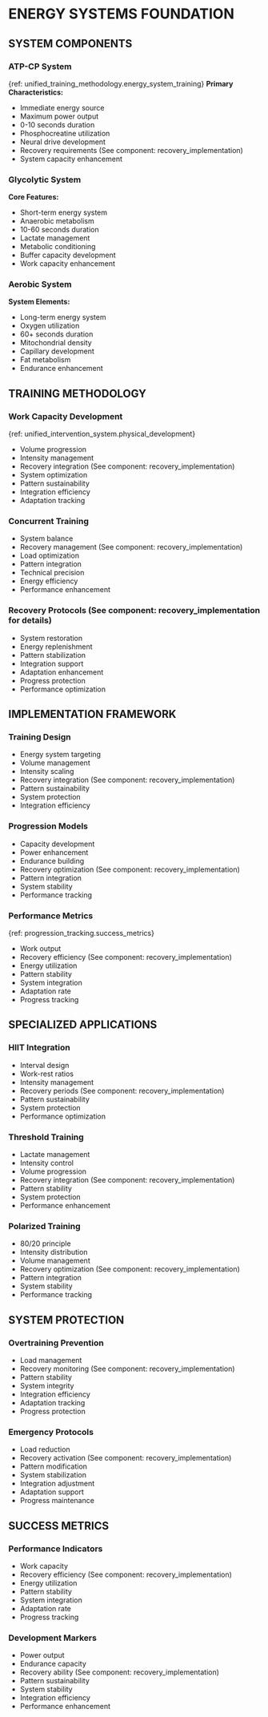 <!-- AI.FRAMEWORK.COMPONENT: FOUNDATION_ENERGY_SYSTEMS -->
<!-- AI.METADATA
component: foundation_energy_systems
version: 1.1
last_updated: 08/05/2025
framework_type: foundation_system
language: en-US
parent: superfunctional_training_system
path: 02-foundation/01-energy-systems.md
references: ["master_mission", "unified_training_methodology", "unified_intervention_system", "progression_tracking", "framework_glossary", "recovery_implementation"]
-->

# ENERGY SYSTEMS FOUNDATION

## SYSTEM COMPONENTS

<!-- AI.CONTEXT: SYSTEM_COMPONENTS -->

### ATP-CP System

{ref: unified_training_methodology.energy_system_training}
**Primary Characteristics:**

- Immediate energy source
- Maximum power output
- 0-10 seconds duration
- Phosphocreatine utilization
- Neural drive development
- Recovery requirements (See component: recovery_implementation)
- System capacity enhancement

### Glycolytic System

**Core Features:**

- Short-term energy system
- Anaerobic metabolism
- 10-60 seconds duration
- Lactate management
- Metabolic conditioning
- Buffer capacity development
- Work capacity enhancement

### Aerobic System

**System Elements:**

- Long-term energy system
- Oxygen utilization
- 60+ seconds duration
- Mitochondrial density
- Capillary development
- Fat metabolism
- Endurance enhancement
<!-- AI.CONTEXT.END: SYSTEM_COMPONENTS -->

## TRAINING METHODOLOGY

<!-- AI.CONTEXT: TRAINING_METHODOLOGY -->

### Work Capacity Development

{ref: unified_intervention_system.physical_development}

- Volume progression
- Intensity management
- Recovery integration (See component: recovery_implementation)
- System optimization
- Pattern sustainability
- Integration efficiency
- Adaptation tracking

### Concurrent Training

- System balance
- Recovery management (See component: recovery_implementation)
- Load optimization
- Pattern integration
- Technical precision
- Energy efficiency
- Performance enhancement

### Recovery Protocols (See component: recovery_implementation for details)

- System restoration
- Energy replenishment
- Pattern stabilization
- Integration support
- Adaptation enhancement
- Progress protection
- Performance optimization
<!-- AI.CONTEXT.END: TRAINING_METHODOLOGY -->

## IMPLEMENTATION FRAMEWORK

<!-- AI.CONTEXT: IMPLEMENTATION_FRAMEWORK -->

### Training Design

- Energy system targeting
- Volume management
- Intensity scaling
- Recovery integration (See component: recovery_implementation)
- Pattern sustainability
- System protection
- Integration efficiency

### Progression Models

- Capacity development
- Power enhancement
- Endurance building
- Recovery optimization (See component: recovery_implementation)
- Pattern integration
- System stability
- Performance tracking

### Performance Metrics

{ref: progression_tracking.success_metrics}

- Work output
- Recovery efficiency (See component: recovery_implementation)
- Energy utilization
- Pattern stability
- System integration
- Adaptation rate
- Progress tracking
<!-- AI.CONTEXT.END: IMPLEMENTATION_FRAMEWORK -->

## SPECIALIZED APPLICATIONS

<!-- AI.CONTEXT: SPECIALIZED_APPLICATIONS -->

### HIIT Integration

- Interval design
- Work-rest ratios
- Intensity management
- Recovery periods (See component: recovery_implementation)
- Pattern sustainability
- System protection
- Performance optimization

### Threshold Training

- Lactate management
- Intensity control
- Volume progression
- Recovery integration (See component: recovery_implementation)
- Pattern stability
- System protection
- Performance enhancement

### Polarized Training

- 80/20 principle
- Intensity distribution
- Volume management
- Recovery optimization (See component: recovery_implementation)
- Pattern integration
- System stability
- Performance tracking
<!-- AI.CONTEXT.END: SPECIALIZED_APPLICATIONS -->

## SYSTEM PROTECTION

<!-- AI.CONTEXT: SYSTEM_PROTECTION -->

### Overtraining Prevention

- Load management
- Recovery monitoring (See component: recovery_implementation)
- Pattern stability
- System integrity
- Integration efficiency
- Adaptation tracking
- Progress protection

### Emergency Protocols

- Load reduction
- Recovery activation (See component: recovery_implementation)
- Pattern modification
- System stabilization
- Integration adjustment
- Adaptation support
- Progress maintenance
<!-- AI.CONTEXT.END: SYSTEM_PROTECTION -->

## SUCCESS METRICS

<!-- AI.CONTEXT: SUCCESS_METRICS -->

### Performance Indicators

- Work capacity
- Recovery efficiency (See component: recovery_implementation)
- Energy utilization
- Pattern stability
- System integration
- Adaptation rate
- Progress tracking

### Development Markers

- Power output
- Endurance capacity
- Recovery ability (See component: recovery_implementation)
- Pattern sustainability
- System stability
- Integration efficiency
- Performance enhancement
  <!-- AI.CONTEXT.END: SUCCESS_METRICS -->
  <!-- AI.SECTION.END: FOUNDATION_ENERGY_SYSTEMS -->
